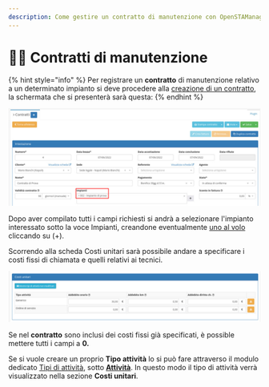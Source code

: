 ```yaml
---
description: Come gestire un contratto di manutenzione con OpenSTAManager
---
```


# 🧑‍🔧 Contratti di manutenzione

{% hint style="info" %}
Per registrare un **contratto** di manutenzione relativo a un determinato impianto si deve procedere alla [creazione di un contratto](https://docs.openstamanager.com/modules/vendite/contratti#creazione), la schermata che si presenterà sarà questa:
{% endhint %}

![](<../../.gitbook/assets/immagine (632).png>)

Dopo aver compilato tutti i campi richiesti si andrà a selezionare l'impianto interessato sotto la voce Impianti, creandone eventualmente [uno al volo](https://docs.openstamanager.com/modules/attivita/creazione#creazione-di-record-al-volo) cliccando su (+).

Scorrendo alla scheda Costi unitari sarà possibile andare a specificare i costi fissi di chiamata e quelli relativi ai tecnici.

![](<../../.gitbook/assets/immagine (608).png>)

Se nel **contratto** sono inclusi dei costi fissi già specificati, è possible mettere tutti i campi a **0.**

Se si vuole creare un proprio **Tipo attività** lo si può fare attraverso il modulo dedicato [Tipi di attività](../../openstamanager/modules/attivita/tipidiattivita.md), sotto [**Attività**](../../openstamanager/modules/attivita/). In questo modo il tipo di attività verrà visualizzato nella sezione **Costi unitari**.
